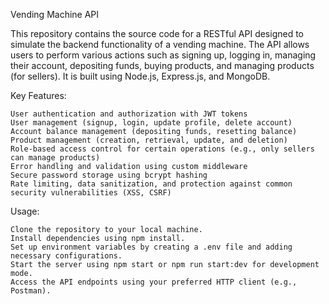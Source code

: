 Vending Machine API

This repository contains the source code for a RESTful API designed to simulate the backend functionality of a vending machine. The API allows users to perform various actions such as signing up, logging in, managing their account, depositing funds, buying products, and managing products (for sellers). It is built using Node.js, Express.js, and MongoDB.

Key Features:

    User authentication and authorization with JWT tokens
    User management (signup, login, update profile, delete account)
    Account balance management (depositing funds, resetting balance)
    Product management (creation, retrieval, update, and deletion)
    Role-based access control for certain operations (e.g., only sellers can manage products)
    Error handling and validation using custom middleware
    Secure password storage using bcrypt hashing
    Rate limiting, data sanitization, and protection against common security vulnerabilities (XSS, CSRF)

Usage:

    Clone the repository to your local machine.
    Install dependencies using npm install.
    Set up environment variables by creating a .env file and adding necessary configurations.
    Start the server using npm start or npm run start:dev for development mode.
    Access the API endpoints using your preferred HTTP client (e.g., Postman).
